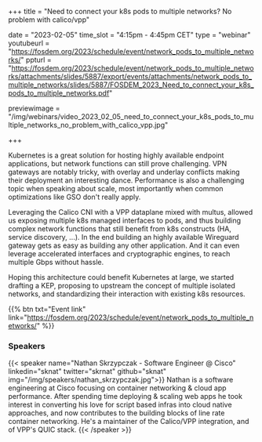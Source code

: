 +++
title = "Need to connect your k8s pods to multiple networks? No problem with calico/vpp"

date = "2023-02-05"
time_slot = "4:15pm - 4:45pm CET"
type = "webinar"
youtubeurl = "https://fosdem.org/2023/schedule/event/network_pods_to_multiple_networks/"
ppturl =  "https://fosdem.org/2023/schedule/event/network_pods_to_multiple_networks/attachments/slides/5887/export/events/attachments/network_pods_to_multiple_networks/slides/5887/FOSDEM_2023_Need_to_connect_your_k8s_pods_to_multiple_networks.pdf"

previewimage = "/img/webinars/video_2023_02_05_need_to_connect_your_k8s_pods_to_multiple_networks_no_problem_with_calico_vpp.jpg"

+++

Kubernetes is a great solution for hosting highly available endpoint applications, but network functions can still prove challenging. VPN gateways are notably tricky, with overlay and underlay conflicts making their deployment an interesting dance. Performance is also a challenging topic when speaking about scale, most importantly when common optimizations like GSO don't really apply.

Leveraging the Calico CNI with a VPP dataplane mixed with multus, allowed us exposing multiple k8s managed interfaces to pods, and thus building complex network functions that still benefit from k8s constructs (HA, service discovery, ...). In the end building an highly available Wireguard gateway gets as easy as building any other application. And it can even leverage accelerated interfaces and cryptographic engines, to reach multiple Gbps without hassle.

Hoping this architecture could benefit Kubernetes at large, we started drafting a KEP, proposing to upstream the concept of multiple isolated networks, and standardizing their interaction with existing k8s resources.


{{% btn txt="Event link" link="https://fosdem.org/2023/schedule/event/network_pods_to_multiple_networks/" %}}

### Speakers

{{< speaker name="Nathan Skrzypczak - Software Engineer @ Cisco" linkedin="sknat" twitter="skrnat" github="sknat" img="/img/speakers/nathan_skrzypczak.jpg">}}
Nathan is a software engineering at Cisco focusing on container networking & cloud app performance. After spending 
time deploying & scaling web apps he took interest in converting his love for script based infras into cloud native 
approaches, and now contributes to the building blocks of line rate container networking. He's a maintainer of the 
Calico/VPP integration, and of VPP's QUIC stack.
{{< /speaker >}}
